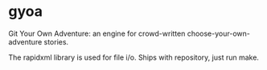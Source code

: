 # gyoa

Git Your Own Adventure: an engine for crowd-written choose-your-own-adventure stories.

The rapidxml library is used for file i/o. Ships with repository, just run make.
